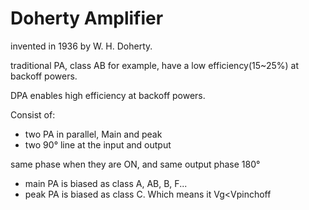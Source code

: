 # Doherty Amplifier

invented in 1936 by W. H. Doherty.

traditional PA, class AB for example, have a low efficiency(15~25%) at backoff powers.

DPA enables high efficiency at backoff powers.

Consist of:

- two PA in parallel, Main and peak
- two 90° line at the input and output

same phase when they are ON, and same output phase 180°

- main PA is biased as class A, AB, B, F...
- peak PA is biased as class C. Which means it Vg<Vpinchoff



